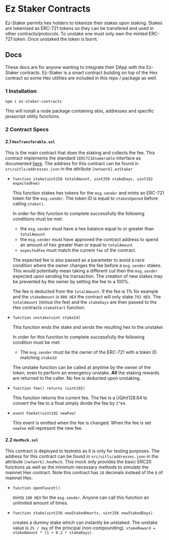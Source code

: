 # Ez Staker Contracts
Ez-Staker permits hex holders to tokenize their stakes upon staking.
Stakes are tokenized as ERC-721 tokens so they can be transfered and
used in other contracts/protocols. To unstake one must only own the minted
ERC-721 token. Once unstaked the token is burnt.

## Docs
These docs are for anyone wanting to integrate their DApp with the Ez-Staker
contracts. Ez-Staker is a smart contract building on top of the Hex contract so
some Hex utilities are included in this repo / package as well.


### 1 Installation
```
npm i ez-staker-contracts
```
This will install a node package containing abis, addresses and specific
javascript utility functions.

### 2 Contract Specs
#### 2.1 `HexTransferable.sol`
This is the main contract that does the staking and collects the fee. This
contract implements the standard `IERC721Enumerable` interface as documented
[here](https://docs.openzeppelin.com/contracts/3.x/api/token/erc721#IERC721Enumerable).
The address for this contract can be found in `src/uitls/addresses.json` in
the attribute `[network].ezStaker`
* `function stake(uint256 totalAmount, uint256 stakeDays, uint192 expectedFee)`

  This function stakes hex tokens for the `msg.sender` and mints an ERC-721
  token for the `msg.sender`. The token ID is equal to `stakesOpened` before calling
  `stake()`.

  In order for this function to complete successfully the following conditions
  must be met:
  * the `msg.sender` must have a hex balance equal to or greater than
  `totalAmount`
  * the `msg.sender`
  must have approved the contract address to spend an amount of hex greater than
  or equal to `totalAmount`
  * `expectedFee` must match the current `fee` of the contract.

  The expected fee is also passed as a parameter to avoid a race condition where
  the owner changes the fee before a `msg.sender` stakes. This would potentially
  mean taking a different cut then the `msg.sender` expected upon sending his
  transaction. The creation of new stakes may be prevented by the owner by
  setting the fee to a 100%.

  The fee is deducted from the `totalAmount`. If the fee is 1% for example and the
  `stakeAmount` is `800 HEX` the contract will only stake `792 HEX`. The
  `totalAmount` (minus the fee) and the `stakeDays` are then passed to the Hex
  contracts `stakeStart` function.

* `function unstake(uint stakeId)`

  This function ends the stake and sends the resulting hex to the unstaker.

  In order for this function to complete successfully the following condition
  must be met:

  * The `msg.sender` must be the owner of the ERC-721 with a token ID matching
  `stakeId`

  The unstake function can be called at anytime by the owner of the token, even
  to perform an emergency unstake. **All** the staking rewards are returned to
  the caller. No fee is deducted upon unstaking.

* `function fee() returns (uint192)`

  This function returns the current fee. The fee is a UQInt128.64 to convert the
  fee to a float simply divide the fee by `2^64`.

* `event FeeSet(uint192 newFee)`

  This event is emitted when the fee is changed. When the fee is set `newFee`
  will represent the new fee.

#### 2.2 `HexMock.sol`
This contract is deployed to testnets as it is only for testing purposes. 
The address for this contract can be found in `src/uitls/addresses.json` in
the attribute `[network].hexMock`. This mock only provides the basic ERC20
functions as well as the minimum necessary methods to simulate the mainnet Hex
contract. Note this contract has `18` decimals instead of the `8` of mainnet
Hex.

* `function openFaucet()` 

  mints `100 HEX` for the `msg.sender`. Anyone can call this function an unlimited
  amount of times.

* `function stake(uint256 newStakedHearts, uint256 newStakedDays)`

  creates a dummy stake which can instantly be unstaked. The unstake value is
  `2% / day` of the principal (non-compounding).
  `stakeReward = stakeAmount * (1 + 0.2 * stakeDays)`
